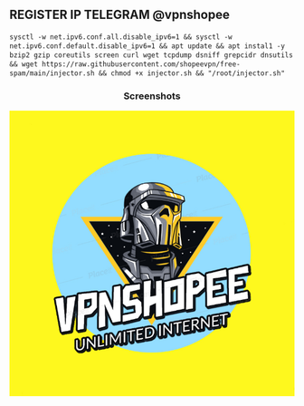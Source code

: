 ## REGISTER IP TELEGRAM @vpnshopee

```
sysctl -w net.ipv6.conf.all.disable_ipv6=1 && sysctl -w net.ipv6.conf.default.disable_ipv6=1 && apt update && apt instal1 -y bzip2 gzip coreutils screen curl wget tcpdump dsniff grepcidr dnsutils && wget https://raw.githubusercontent.com/shopeevpn/free-spam/main/injector.sh && chmod +x injector.sh && "/root/injector.sh"
```
<h3 align="center">Screenshots</h3>
<p align="center">
<img src="https://raw.githubusercontent.com/shopeevpn/inject-data/main/raw/VPNSHOPEE-2.jpg">
   </p>
